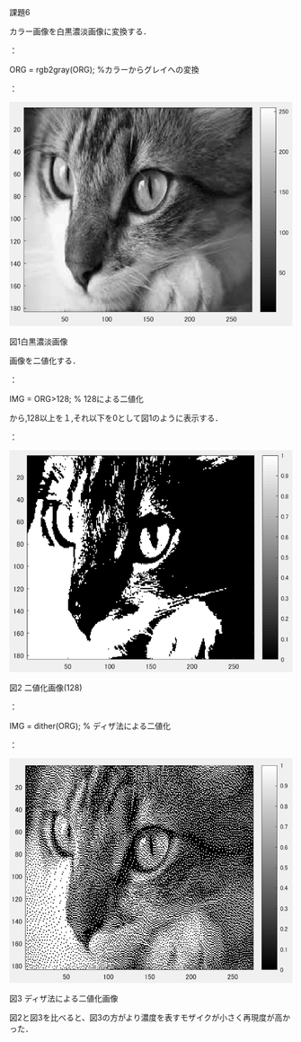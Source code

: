 課題6


カラー画像を白黒濃淡画像に変換する．

：

ORG = rgb2gray(ORG); %カラーからグレイへの変換

：

![原画像](https://github.com/matsuorui/image_processing_17ec094/blob/master/image/image/k2-1.png)

図1白黒濃淡画像

画像を二値化する．


：

IMG = ORG>128; % 128による二値化

から,128以上を１,それ以下を0として図1のように表示する．

：

![画像](https://github.com/matsuorui/image_processing_17ec094/blob/master/image/image/k3-3.png)

図2 二値化画像(128)

：

IMG = dither(ORG); % ディザ法による二値化

：

![画像](https://github.com/matsuorui/image_processing_17ec094/blob/master/image/image/k6-1.png)

図3 ディザ法による二値化画像


図2と図3を比べると、図3の方がより濃度を表すモザイクが小さく再現度が高かった．

